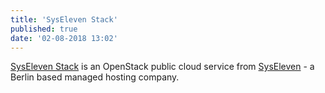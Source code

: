 ```yaml
---
title: 'SysEleven Stack'
published: true
date: '02-08-2018 13:02'
---
```


[SysEleven Stack](https://dashboard.cloud.syseleven.net/) is an OpenStack public cloud service from [SysEleven](https://www.syseleven.de/) - a Berlin based managed hosting company.